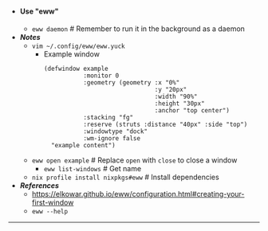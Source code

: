 - #### Use "eww"
    - `eww daemon` # Remember to run it in the background as a daemon
- ***Notes***
    - `vim ~/.config/eww/eww.yuck`
        - Example window
          ```
          (defwindow example
                     :monitor 0
                     :geometry (geometry :x "0%"
                                         :y "20px"
                                         :width "90%"
                                         :height "30px"
                                         :anchor "top center")
                     :stacking "fg"
                     :reserve (struts :distance "40px" :side "top")
                     :windowtype "dock"
                     :wm-ignore false
            "example content")
          ```
    - `eww open example` # Replace `open` with `close` to close a window
        - `eww list-windows` # Get name
    - `nix profile install nixpkgs#eww` # Install dependencies
- ***References***
    - https://elkowar.github.io/eww/configuration.html#creating-your-first-window
    - `eww --help`
- ---
